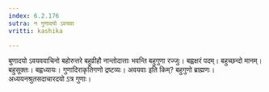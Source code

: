 ```yaml
---
index: 6.2.176
sutra: न गुणादयो ऽवयवाः
vritti: kashika

---
```

बुणादयो ऽवयववाचिनो बहोरुत्तरे बहुव्रीहौ नान्तोदात्ताः भवन्ति बहुगुणा रज्जुः। बह्वक्षरं पदम्। बहुच्छन्दो मानम्। बहुसूक्तः। बह्वध्यायः। गुणादिराकृतिगणो द्रष्टव्यः। अवयवाः इति किम्? बहुगुणो ब्राह्मणः। अध्ययनश्रुतसदाचारदयो ऽत्र गुणाः।